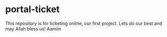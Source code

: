 # portal-ticket
This repository is for ticketing online, our first project. Lets do our best and may Allah bless us! Aamiin
